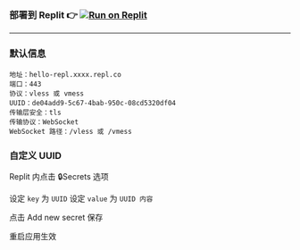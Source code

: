 ### 部署到 Replit 👉 [![Run on Replit](https://replit.com/badge/github/alanlichen/dpp-on-repl)](https://replit.com/github/xiaowansm5/hello-repl-V2)

---------------------

### 默认信息
```
地址：hello-repl.xxxx.repl.co
端口：443
协议：vless 或 vmess
UUID：de04add9-5c67-4bab-950c-08cd5320df04
传输层安全：tls
传输协议：WebSocket
WebSocket 路径：/vless 或 /vmess
```

### 自定义 UUID

Replit 内点击  🔒Secrets 选项

设定 ```key``` 为 ```UUID```
设定 ```value``` 为 ```UUID 内容```

点击 Add new secret 保存

重启应用生效

